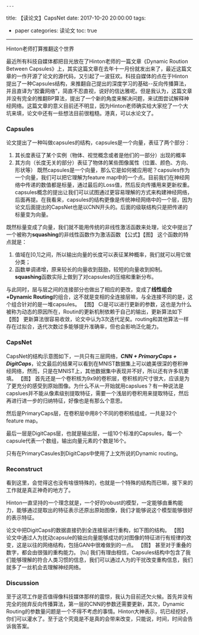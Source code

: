 	---
title: 【读论文】CapsNet
date: 2017-10-20 20:00:00
tags:
  - paper
categories: 读论文
toc: true

---
Hinton老师打算推翻这个世界

<!--more-->

最近所有科技自媒体都把目光放在了Hinton老师的一篇文章《Dynamic Roution Between Capsules》上，其实这篇文章在去年十一月份就发出来了，最近这篇文章的一作开源了论文的源代码，又引起了一波狂欢。科技自媒体的点在于Hinton提出了一种Capsules结构，来推翻自己提出的深度学习的基础--反向传播算法，并且直译为“胶囊网络”，简直不忍直视，说好的信达雅呢。但是我认为，这篇文章并没有完全的推翻BP算法，提出了一个新的角度来解决问题，来试图尝试解释神经网络。这篇文章的意义目前还不明显，因为Hinton老师确实给大家挖了一个大坑来填，论文中还有一些想法目前很粗糙。港真，可以水论文了。

### Capsules

论文提出了一种叫做capsules的结构，capsules是一个向量，表征了两个部分：
1. 其长度表征了某个实例（物体、视觉概念或者是他们的一部分）出现的概率
2. 其方向（长度无关的部分）表征了物体的某些图像属性（位置、颜色、方向、形状等）
既然capsules是一个向量，那么它是如何被应用呢？capsules作为一个向量，我们可以把它理解为feature map中的一个点。目前我们在神经网络中传递的数值都是标量，通过最后的Loss值，然后反向传播用来更新权重。capsules概念的提出让我们可以试图通过更容易理解的方式来构建神经网络，后面再提。在我看来，capsules的结构更像是传统神经网络中的一个层，因为论文后面提出的CapsNet也是以CNN开头的。后面的级联结构只是把传递的标量变为向量。

既然标量变成了向量，我们就不能用传统的非线性激活函数来处理，论文中提出了一个被称为**squashing**的非线性函数作为激活函数
【公式】【图】
这个函数的特点就是：
1. 值域在[0,1]之间，所以输出向量的长度可以表征某种概率，我们就可以用它做分类；
2. 函数单调递增，原来较长的向量收到鼓励，较短的向量收到抑制。
**squashing**函数实际上做到了对capsules的压缩和重新分布。

与此同时，层与层之间的连接部分也做出了相应的更改，变成了**线性组合+Dynamic Routing**的组合，这不就是变相的全连接层嘛，与全连接不同的是，这个组合针对的是一堆capsules。
【图】
Ci是可以进行更新的参数，这也是为什么被称为动态的原因所在，Routin的更新机制依赖于自己的输出，更新算法如下
【图】
更新算法很容易收敛，论文中认为3次迭代足矣。routing和其他算法一样存在过拟合，迭代次数过多能够提升准确率，但也会影响泛化能力。

### CapsNet

CapsNet的结构示意图如下，一共只有三层网络，***CNN + PrimaryCaps + DigitCaps***，论文最后的结果可以看到在MNIST数据集上可以媲美很深的卷积神经网络，然而，只是在MNIST上，其他数据集中表现并不好，所以还有许多坑要填。
【图】
首先还是一个卷积核为9x9的卷积层，卷积核的尺寸很大，应该是为了更充分的感受到原始图像。为什么不从一开始就用capslues？有一种说法是capslues并不能从像素级别提取特征，需要一个浅层的卷积用来提取特征，然后再进行进一步的归纳特征，好像也是有那么个意思。

然后是PrimaryCaps层，在卷积层中用8个不同的卷积核组成，一共是32个feature map。

最后一层是DigitCaps层，也就是输出层，一组10个标准的Capsules，每一个capsule代表一个数组，输出向量元素的个数是16个。

只有在PrimaryCasules到DigitCaps中使用了上文所说的Dynamic routing。

### Reconstruct

看到这里，会觉得这也没有啥很特殊的，也就是一个特殊的结构而已嘛，接下来的工作就是真正神奇的地方了。

Hinton一直坚持的一个理念就是，一个好的robust的模型，一定能够由重构能力，能够通过提取出的特征表示还原出原始图像，我们才能够说这个模型能够很好的表示特征。

论文中把DigitCaps的数据直接扔到全连接层进行重构，如下图的结构。
【图】
论文中通过人为扰动capsule的输出向量能够成功的对图像的特征进行有规律的改变，这是以往的网络结构，包括GAN中很难做到的一点。
【图】
甚至对于重叠的数字，都会由很强的重构能力。
[tu]
我们有理由相信，Capsules结构中包含了我们能够理解的符合人类习惯的信息，我们可以通过人为的干扰改变重构信息，我们就多了一丝机会去理解神经网络。

### Discussion

至于这项工作是否值得像科技媒体那样的震惊，我认为目前还欠火候。首先并没有完全的抛弃反向传播算法，第一层的CNN的参数还需要更新，其次，Dynamic Routing的参数量问题是一个不得不考虑的事情。Hinton大神表示，坑已经挖好，你们可以灌水了。至于这个究竟是不是真的会带来改变，只能说，时间，时间会告诉我答案。


